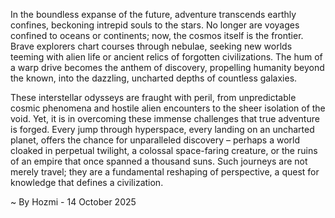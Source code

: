
In the boundless expanse of the future, adventure transcends earthly confines, beckoning intrepid souls to the stars. No longer are voyages confined to oceans or continents; now, the cosmos itself is the frontier. Brave explorers chart courses through nebulae, seeking new worlds teeming with alien life or ancient relics of forgotten civilizations. The hum of a warp drive becomes the anthem of discovery, propelling humanity beyond the known, into the dazzling, uncharted depths of countless galaxies.

These interstellar odysseys are fraught with peril, from unpredictable cosmic phenomena and hostile alien encounters to the sheer isolation of the void. Yet, it is in overcoming these immense challenges that true adventure is forged. Every jump through hyperspace, every landing on an uncharted planet, offers the chance for unparalleled discovery – perhaps a world cloaked in perpetual twilight, a colossal space-faring creature, or the ruins of an empire that once spanned a thousand suns. Such journeys are not merely travel; they are a fundamental reshaping of perspective, a quest for knowledge that defines a civilization.

~ By Hozmi - 14 October 2025
